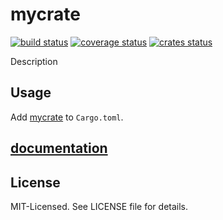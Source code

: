 # mycrate
[![build status](https://secure.travis-ci.org/clux/mycrate.svg)](http://travis-ci.org/clux/mycrate)
[![coverage status](http://img.shields.io/coveralls/clux/mycrate.svg)](https://coveralls.io/r/clux/mycrate)
[![crates status](https://img.shields.io/crates/v/mycrate.svg)](https://crates.io/crates/mycrate)

Description

## Usage
Add [mycrate](https://crates.io/crates/mycrate) to `Cargo.toml`.

## [documentation](http://clux.github.io/mycrate)

## License
MIT-Licensed. See LICENSE file for details.

